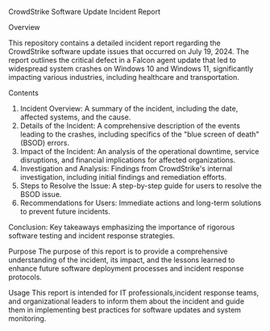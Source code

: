 CrowdStrike Software Update Incident Report

Overview

This repository contains a detailed incident report regarding the CrowdStrike software update issues that occurred on July 19, 2024.
The report outlines the critical defect in a Falcon agent update that led to widespread system crashes on Windows 10 and Windows 11, 
significantly impacting various industries, including healthcare and transportation.

Contents

1) Incident Overview: A summary of the incident, including the date, affected systems, and the cause.
2) Details of the Incident: A comprehensive description of the events leading to the crashes, including specifics of the "blue screen of death" (BSOD) errors.
3) Impact of the Incident: An analysis of the operational downtime, service disruptions, and financial implications for affected organizations.
4) Investigation and Analysis: Findings from CrowdStrike's internal investigation, including initial findings and remediation efforts.
5) Steps to Resolve the Issue: A step-by-step guide for users to resolve the BSOD issue.
6) Recommendations for Users: Immediate actions and long-term solutions to prevent future incidents.
   
Conclusion: 
Key takeaways emphasizing the importance of rigorous software testing and incident response strategies.

Purpose
The purpose of this report is to provide a comprehensive understanding of the incident, its impact,
and the lessons learned to enhance future software deployment processes and incident response protocols.

Usage
This report is intended for IT professionals,incident response teams, 
and organizational leaders to inform them about the incident and guide them in implementing best practices for software updates and system monitoring.
